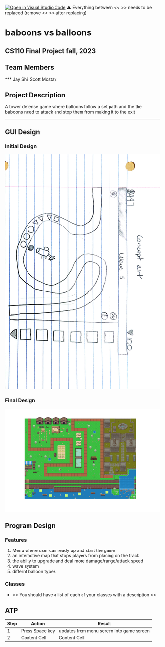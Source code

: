 [![Open in Visual Studio Code](https://classroom.github.com/assets/open-in-vscode-718a45dd9cf7e7f842a935f5ebbe5719a5e09af4491e668f4dbf3b35d5cca122.svg)](https://classroom.github.com/online_ide?assignment_repo_id=12803323&assignment_repo_type=AssignmentRepo)
:warning: Everything between << >> needs to be replaced (remove << >> after replacing)

# baboons vs balloons 
## CS110 Final Project fall, 2023 

## Team Members


*** Jay Shi, Scott Mcstay 

## Project Description

A tower defense game where balloons follow a set path and the the baboons need to attack and stop them from making it to the exit 

***    

## GUI Design

### Initial Design

![initial gui](assets/gui.jpg)

### Final Design

![final gui](assets/Map.png)

## Program Design

### Features

1. Menu where user can ready up and start the game  
2. an interactive map that stops players from placing on the track 
3. the abilty to upgrade and deal more damage/range/attack speed
4. wave system 
5. differnt balloon types 

### Classes

- << You should have a list of each of your classes with a description >>

## ATP

|Step| Action  | Result |
|-|------------- | ------------- |
|1| Press Space key | updates from menu screen into game screen  |
|2| Content Cell  | Content Cell  |
